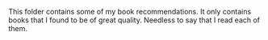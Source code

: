 This folder contains some of my book recommendations. It only contains books that I found to be of great quality. Needless to say that I read each of them.
